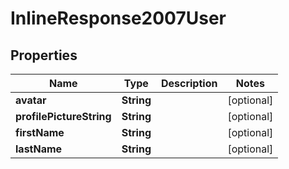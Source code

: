 
# InlineResponse2007User

## Properties
Name | Type | Description | Notes
------------ | ------------- | ------------- | -------------
**avatar** | **String** |  |  [optional]
**profilePictureString** | **String** |  |  [optional]
**firstName** | **String** |  |  [optional]
**lastName** | **String** |  |  [optional]




